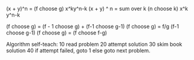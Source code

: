 (x + y)^n = (f choose g) x^ky^n-k
(x + y) ^ n = sum over k (n choose k) x^k y^n-k

(f choose g) = (f - 1 choose g) + (f-1 choose g-1)
(f choose g) = f/g (f-1 choose g-1)
(f choose g) = (f choose f-g)

Algorithm
    self-teach:
10  read problem
20  attempt solution
30  skim book solution
40  if attempt failed, goto 1
    else goto next problem.



